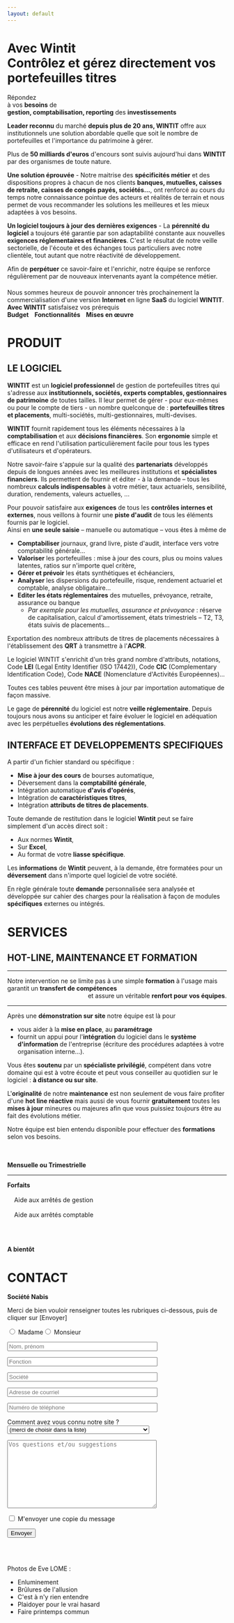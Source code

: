 ```yaml
---
layout: default
---
```


# Avec **Wintit** <br/> Contrôlez et gérez directement vos portefeuilles titres

<div class="border centered well-1">
Répondez <br/> à vos <b>besoins</b> de <br/> <strong>gestion, comptabilisation, reporting</strong> des <strong>investissements</strong>
</div>

**Leader reconnu** du marché **depuis plus de 20 ans, WINTIT** offre aux institutionnels une solution abordable quelle que soit le nombre de portefeuilles et l'importance du patrimoine à gérer.

Plus de **50 milliards d'euros** d'encours sont suivis aujourd'hui dans **WINTIT** par des organismes de toute nature.

<div class="pearls"></div>

**Une solution éprouvée** - Notre maitrise des **spécificités métier** et des dispositions propres à chacun de nos clients **banques, mutuelles, caisses de retraite, caisses de congés payés, sociétés...**, ont renforcé au cours du temps notre connaissance pointue des acteurs et réalités de terrain et nous permet de vous recommander les solutions les meilleures et les mieux adaptées à vos besoins.

**Un logiciel toujours à jour des dernières exigences** - La **pérennité du logiciel** a toujours été garantie par son adaptabilité constante aux nouvelles **exigences réglementaires et financières**.
C'est le résultat de notre veille sectorielle, de l'écoute et des échanges tous particuliers avec notre clientèle, tout autant que notre réactivité de développement.

Afin de **perpétuer** ce savoir-faire et l'enrichir, notre équipe se renforce régulièrement par de nouveaux intervenants ayant la compétence métier.

<div style="clear:both;"></div>

<div class="centered" style="margin-top:20px;">
Nous sommes heureux de pouvoir annoncer très prochainement la commercialisation d'une version <strong>Internet</strong> en ligne <strong>SaaS</strong> du logiciel <strong>WINTIT</strong>.
</div>

<div class="border centered well-2">
<b>Avec WINTIT</b> satisfaisez vos prérequis<br/>
<strong>Budget&nbsp;&nbsp;&nbsp;&nbsp;Fonctionnalités&nbsp;&nbsp;&nbsp;&nbsp;Mises en œuvre</strong>
</div>

# PRODUIT

## LE LOGICIEL

<div class="sky"></div>

**WINTIT** est un **logiciel professionnel** de gestion de portefeuilles titres qui s'adresse aux **institutionnels, sociétés, experts comptables, gestionnaires de patrimoine** de toutes tailles.
Il leur permet de gérer - pour eux-mêmes ou pour le compte de tiers - un nombre quelconque de : **portefeuilles titres et placements**, multi-sociétés, multi-gestionnaires, multi-devises.

**WINTIT** fournit rapidement tous les éléments nécessaires à la **comptabilisation** et aux **décisions financières**.
Son **ergonomie** simple et efficace en rend l'utilisation particulièrement facile pour tous les types d'utilisateurs et d'opérateurs.

Notre savoir-faire s'appuie sur la qualité des **partenariats** développés depuis de longues années avec les meilleures institutions et **spécialistes financiers**.
Ils permettent de fournir et éditer - à la demande – tous les nombreux **calculs indispensables** à votre métier, taux actuariels, sensibilité, duration, rendements, valeurs actuelles, ...

<div style="clear:both;"></div>

<div class="big">
Pour pouvoir satisfaire aux <strong>exigences</strong> de tous les <strong>contrôles internes et externes</strong>, nous veillons à fournir une <strong>piste d'audit</strong> de tous les éléments fournis par le logiciel.
</div>


<div class="border shadow gradient well-3">
Ainsi en <strong>une seule saisie</strong> – manuelle ou automatique – vous êtes à même de
</div>

* **Comptabiliser** journaux, grand livre, piste d'audit, interface vers votre comptabilité générale...
* **Valoriser** les portefeuilles : mise à jour des cours, plus ou moins values latentes, ratios sur n'importe quel critère,
* **Gérer et prévoir** les états synthétiques et échéanciers,
* **Analyser** les dispersions du portefeuille, risque, rendement actuariel et comptable, analyse obligataire...
* **Editer les états réglementaires** des mutuelles, prévoyance, retraite, assurance ou banque
  * *Par exemple pour les mutuelles, assurance et prévoyance* : réserve de capitalisation, calcul d'amortissement, états trimestriels – T2, T3, états suivis de placements...


<div class="border shadow gradient well-4">
Exportation des nombreux attributs de titres de placements nécessaires à l'établissement des <strong>QRT</strong> à transmettre à l'<strong>ACPR</strong>.
</div>

Le logiciel WINTIT s'enrichit d'un très grand nombre d'attributs, notations, Code **LEI** (Legal Entity Identifier (ISO 17442)), Code **CIC** (Complementary Identification Code), Code **NACE** (Nomenclature d'Activités Européennes)...

Toutes ces tables peuvent être mises à jour par importation automatique de façon massive.

<div class="border shadow gradient well-4">
Le gage de <strong>pérennité</strong> du logiciel est notre <strong>veille réglementaire</strong>. Depuis toujours nous avons su anticiper et faire évoluer le logiciel en adéquation avec les perpétuelles <strong>évolutions des réglementations</strong>.
</div>

## INTERFACE ET DEVELOPPEMENTS SPECIFIQUES

A partir d'un fichier standard ou spécifique :

<div class="wires"></div>

* **Mise à jour des cours** de bourses automatique,
* Déversement dans la **comptabilité générale**,
* Intégration automatique **d'avis d'opérés**,
* Intégration de **caractéristiques titres**,
* Intégration **attributs de titres de placements**.

<div style="clear:both;"></div>

Toute demande de restitution dans le logiciel **Wintit** peut se faire simplement d'un accès direct soit :

* Aux normes **Wintit**,
* Sur **Excel**,
* Au format de votre **liasse spécifique**.

<div class="border shadow gradient well-4">
Les <strong>informations</strong> de <strong>Wintit</strong> peuvent, à la demande, être formatées pour un <strong>déversement</strong> dans n'importe quel logiciel de votre société.
</div>

En règle générale toute **demande** personnalisée sera analysée et développée sur cahier des charges pour la réalisation à façon de modules **spécifiques** externes ou intégrés.

# SERVICES

## HOT-LINE, MAINTENANCE ET FORMATION

---------------------

<div class="well-5">
Notre intervention ne se limite pas à une simple <strong>formation</strong> à l'usage mais
<div class="centered">garantit un <strong>transfert de compétences</strong></div>
<div style="text-align:right;">et assure un véritable <strong>renfort pour vos équipes</strong>.</div>
</div>

---------------------

<div class="sparkles"></div>

Après une **démonstration sur site** notre équipe est là pour

  * vous aider à la **mise en place**, au **paramétrage**
  * fournit un appui pour l'**intégration** du logiciel dans le **système d'information** de l'entreprise (écriture des procédures adaptées à votre organisation interne…).

Vous êtes **soutenu** par un **spécialiste privilégié**, compétent dans votre domaine qui est à votre écoute et peut vous conseiller au quotidien sur le logiciel : **à distance ou sur site**.

L'**originalité** de notre **maintenance** est non seulement de vous faire profiter d'une **hot line réactive** mais aussi de vous fournir **gratuitement** toutes les **mises à jour** mineures ou majeures afin que vous puissiez toujours être au fait des évolutions métier.

<div style="clear:both;"></div>

Notre équipe est bien entendu disponible pour effectuer des **formations** selon vos besoins.

<div class="well-5">
  <div class="float-right-50 centered">
    <br/><br/>
    <strong>Mensuelle ou Trimestrielle</strong>
    <hr></hr>
  </div>
  <div class="float-left-50">
    <div class="arrow_box gradient">
    <strong>Forfaits</strong> <br/><br/>
     &nbsp;&nbsp;&nbsp;&nbsp;Aide aux arrêtés de gestion<br/><br/>
     &nbsp;&nbsp;&nbsp;&nbsp;Aide aux arrêtés comptable
    </div>
  </div>
</div>

<div style="clear:both;"></div>

<br/><br/>
<div class="well-5 centered">
    <strong>A bientôt</strong>
</div>

# CONTACT

<p class="Gras"><b>Société <span class="Nabis">Nabis</span></b></p>
<p>Merci de bien vouloir renseigner toutes les rubriques ci-dessous, puis de cliquer sur [Envoyer]<br />
<div role="form" class="wpcf7" id="wpcf7-f94-p80-o1" lang="en-US" dir="ltr">
<div class="screen-reader-response"></div>
<form action="/#wpcf7-f94-p80-o1" method="post" class="wpcf7-form" novalidate="novalidate">
<div style="display: none;">
<input type="hidden" name="_wpcf7" value="94" />
<input type="hidden" name="_wpcf7_version" value="4.3" />
<input type="hidden" name="_wpcf7_locale" value="en_US" />
<input type="hidden" name="_wpcf7_unit_tag" value="wpcf7-f94-p80-o1" />
<input type="hidden" name="_wpnonce" value="141f91ca26" />
</div>
<p> <span class="wpcf7-form-control-wrap civilite"><span class="wpcf7-form-control wpcf7-radio"><span class="wpcf7-list-item first"><input type="radio" name="civilite" value="Madame" />&nbsp;<span class="wpcf7-list-item-label">Madame</span></span><span class="wpcf7-list-item last"><input type="radio" name="civilite" value="Monsieur" />&nbsp;<span class="wpcf7-list-item-label">Monsieur</span></span></span></span></p>
<p><span class="wpcf7-form-control-wrap name"><input type="text" name="name" value="" size="40" class="wpcf7-form-control wpcf7-text wpcf7-validates-as-required" aria-required="true" aria-invalid="false" placeholder="Nom, prénom" /></span> </p>
<p><span class="wpcf7-form-control-wrap function"><input type="text" name="function" value="" size="40" class="wpcf7-form-control wpcf7-text wpcf7-validates-as-required" aria-required="true" aria-invalid="false" placeholder="Fonction" /></span></p>
<p><span class="wpcf7-form-control-wrap company"><input type="text" name="company" value="" size="40" class="wpcf7-form-control wpcf7-text wpcf7-validates-as-required" aria-required="true" aria-invalid="false" placeholder="Société" /></span> </p>
<p> <span class="wpcf7-form-control-wrap email"><input type="email" name="email" value="" size="40" class="wpcf7-form-control wpcf7-text wpcf7-email wpcf7-validates-as-required wpcf7-validates-as-email" aria-required="true" aria-invalid="false" placeholder="Adresse de courriel" /></span></p>
<p> <span class="wpcf7-form-control-wrap phone"><input type="text" name="phone" value="" size="40" class="wpcf7-form-control wpcf7-text wpcf7-validates-as-required" aria-required="true" aria-invalid="false" placeholder="Numéro de téléphone" /></span></p>
<p> Comment avez vous connu notre site ? <span class="wpcf7-form-control-wrap connaissance"><select name="connaissance" class="wpcf7-form-control wpcf7-select wpcf7-validates-as-required" aria-required="true" aria-invalid="false"><option value="(merci de choisir dans la liste)">(merci de choisir dans la liste)</option><option value="par un moteur de recherche">par un moteur de recherche</option><option value="par une relation professionnelle ou personnelle">par une relation professionnelle ou personnelle</option><option value="par un mailing">par un mailing</option><option value="par un lien dans un forum ou un newsgroup">par un lien dans un forum ou un newsgroup</option><option value="par un lien depuis un autre site">par un lien depuis un autre site</option><option value="par un autre canal (merci de le préciser ci-dessous)">par un autre canal (merci de le préciser ci-dessous)</option></select></span></p>
<p><span class="wpcf7-form-control-wrap message"><textarea name="message" cols="40" rows="10" class="wpcf7-form-control wpcf7-textarea wpcf7-validates-as-required" aria-required="true" aria-invalid="false" placeholder="Vos questions et/ou suggestions"></textarea></span> </p>
<p><span class="wpcf7-form-control-wrap sendmymail"><span class="wpcf7-form-control wpcf7-checkbox"><span class="wpcf7-list-item first last"><input type="checkbox" name="sendmymail[]" value="M&#039;envoyer une copie du message" />&nbsp;<span class="wpcf7-list-item-label">M&#039;envoyer une copie du message</span></span></span></span></p>
<p><input type="submit" value="Envoyer" class="wpcf7-form-control wpcf7-submit" /></p>
<div class="wpcf7-response-output wpcf7-display-none"></div></form></div></p>

<br/><br/>

Photos de Eve LOME :

* Enluminement
* Brûlures de l'allusion
* C'est à n'y rien entendre
* Plaidoyer pour le vrai hasard
* Faire printemps commun